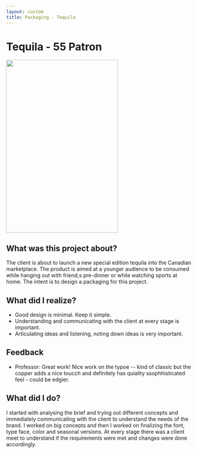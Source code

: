 ```yaml
---
layout: custom
title: Packaging - Tequila
---
```


# Tequila - 55 Patron
<div markdown="0" class="grid-container">
	<div class="grid-child">
    	<img src="artifacts/Tequila.png" width="300" height="464"/>
	</div>
	<div class="grid-child">
		<h2>What was this project about?</h2>
		<p>The client is about to launch a new special edition tequila into the Canadian marketplace. The product is aimed at a younger audience to be consumed while hanging out with friend,s pre-dinner or while watching sports at home. The intent is to design a packaging for this project.</p>
		<h2>What did I realize?</h2>
		<ul>
			<li>Good design is minimal. Keep it simple.</li>
			<li>Understanding and communicating with the client at every stage is important.</li>
			<li>Articulating ideas and listening, noting down ideas is very important.</li>
		</ul>
	</div>
</div>

## Feedback

* Professor: Great work! Nice work on the typoe -- kind of classic but the copper adds a nice toucch and definitely has quiality ssophhisticated feel - could be edgier.

## What did I do?

I started with analysing the brief and trying out different concepts and immediately communicating with the client to understand the needs of the brand. I worked on big concepts and then I worked on finalizing the font, type face, color and seasonal versions. At every stage there was a client meet to understand if the requirements were met and changes were done accordingly.


